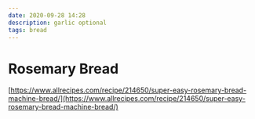 ```yaml
---
date: 2020-09-28 14:28
description: garlic optional
tags: bread
---
```


# Rosemary Bread

[https://www.allrecipes.com/recipe/214650/super-easy-rosemary-bread-machine-bread/](https://www.allrecipes.com/recipe/214650/super-easy-rosemary-bread-machine-bread/)
